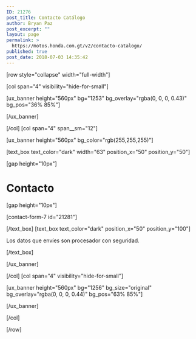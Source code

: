 ```yaml
---
ID: 21276
post_title: Contacto Catálogo
author: Bryan Paz
post_excerpt: ""
layout: page
permalink: >
  https://motos.honda.com.gt/v2/contacto-catalogo/
published: true
post_date: 2018-07-03 14:35:42
---
```

[row style="collapse" width="full-width"]

[col span="4" visibility="hide-for-small"]

[ux_banner height="560px" bg="1253" bg_overlay="rgba(0, 0, 0, 0.43)" bg_pos="36% 85%"]


[/ux_banner]

[/col]
[col span="4" span__sm="12"]

[ux_banner height="560px" bg_color="rgb(255,255,255)"]

[text_box text_color="dark" width="63" position_x="50" position_y="50"]

[gap height="10px"]

<h1 class="uppercase"><span style="font-size: 100%;"><strong>Contacto </strong></span></h1>
[gap height="10px"]

[contact-form-7 id="21281"]


[/text_box]
[text_box text_color="dark" position_x="50" position_y="100"]

<p>Los datos que envíes son procesador con seguridad.</p>

[/text_box]

[/ux_banner]

[/col]
[col span="4" visibility="hide-for-small"]

[ux_banner height="560px" bg="1256" bg_size="original" bg_overlay="rgba(0, 0, 0, 0.44)" bg_pos="63% 85%"]


[/ux_banner]

[/col]

[/row]